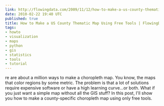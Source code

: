 ```yaml
---
link: http://flowingdata.com/2009/11/12/how-to-make-a-us-county-thematic-map-using-free-tools/
date: 2010-02-22 19:40 UTC
published: true
title: How to Make a US County Thematic Map Using Free Tools | FlowingData
tags:
- howto
- visualization
- maps
- python
- gis
- statistics
- tools
- tutorial
---
```


re are about a million ways to make a choropleth map. You know, the maps that color regions by some metric. The problem is that a lot of solutions require expensive software or have a high learning curve...or both. What if you just want a simple map without all the GIS stuff? In this post, I'll show you how to make a county-specific choropleth map using only free tools.

